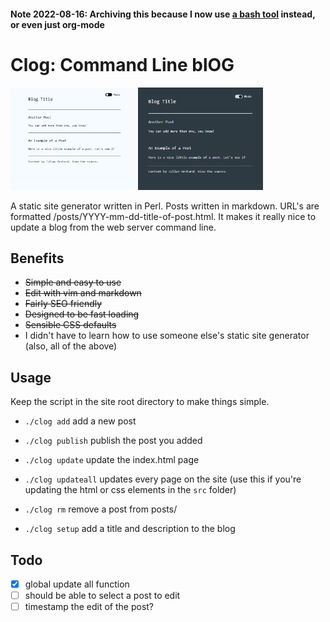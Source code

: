 #### Note 2022-08-16: Archiving this because I now use [a bash tool](https://github.com/julianorchard/julianorchard.github.io) instead, or even just org-mode

# Clog: Command Line blOG

<p float="left">
  <img src=".github/light.png" width="200" />
  <img src=".github/dark.png" width="200" />
</p>

A static site generator written in Perl. Posts written in markdown.
URL's are formatted /posts/YYYY-mm-dd-title-of-post.html. It makes it really
nice to update a blog from the web server
command line.

## Benefits

- ~~Simple and easy to use~~
- ~~Edit with vim and markdown~~
- ~~Fairly SEO friendly~~
- ~~Designed to be fast loading~~
- ~~Sensible CSS defaults~~
- I didn't have to learn how to use someone else's
  static site generator (also, all of the above)

## Usage

Keep the script in the site root directory to make
things simple.

- `./clog add` add a new post

- `./clog publish` publish the post you added

- `./clog update` update the index.html page

- `./clog updateall` updates every page on the site
(use this if you're updating the html or css elements in
the `src` folder)

- `./clog rm` remove a post from posts/

- `./clog setup` add a title and description to the
blog

## Todo

- [x] global update all function
- [ ] should be able to select a post to edit
- [ ] timestamp the edit of the post?
